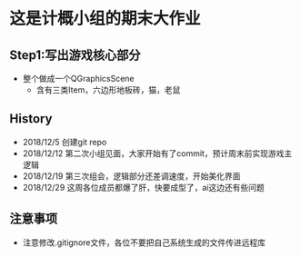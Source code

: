 # 这是计概小组的期末大作业

## Step1:写出游戏核心部分

- 整个做成一个QGraphicsScene
	- 含有三类Item，六边形地板砖，猫，老鼠 



## History
- 2018/12/5 创建git repo
- 2018/12/12 第二次小组见面，大家开始有了commit，预计周末前实现游戏主逻辑
- 2018/12/19 第三次组会，逻辑部分还差调速度，开始美化界面
- 2018/12/29 这周各位成员都爆了肝，快要成型了，ai这边还有些问题

## 注意事项
- 注意修改.gitignore文件，各位不要把自己系统生成的文件传进远程库
